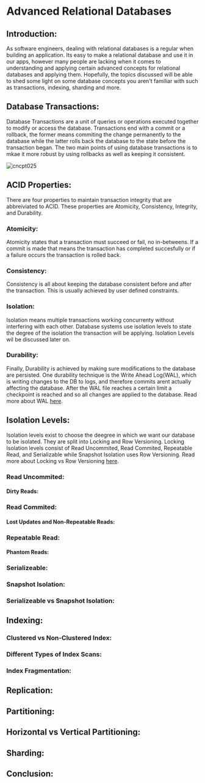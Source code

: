 # Advanced Relational Databases

## Introduction:
As software engineers, dealing with relational databases is a regular when building an application. Its easy to make a relational database and use it in our apps, however many people are lacking when it comes to understanding and applying certain advanced concepts for relational databases and applying them. Hopefully, the topics discussed will be able to shed some light on some database concepts you aren't familiar with such as transactions, indexing, sharding and more.

## Database Transactions:
Database Transactions are a unit of queries or operations executed together to modify or access the database. Transactions end with a commit or a rollback, the former means commiting the change permanently to the database while the latter rolls back the database to the state before the transaction began. The two main points of using database transactions is to mkae it more robust by using rollbacks as well as keeping it consistent.

![cncpt025](https://user-images.githubusercontent.com/62875631/189594267-3f73e0d0-7c47-429c-a299-dffb02ebb29e.jpg)

## ACID Properties:
There are four properties to maintain transaction integrity that are abbreiviated to ACID. These properties are Atomicity, Consistency, Integrity, and Durability.

### Atomicity: 
Atomicity states that a transaction must succeed or fail, no in-betweens. If a commit is made that means the transaction has completed succesfully or if a failure occurs the transaction is rolled back. 

### Consistency: 
Consistency is all about keeping the database consistent before and after the transaction. This is usually achieved by user defined constraints.

### Isolation: 
Isolation means multiple transactions working concurrenty without interfering with each other. Database systems use isolation levels to state the degree of the isolation the transaction will be applying. Isolation Levels wil be discussed later on. 

### Durability: 
Finally, Durability is achieved by making sure modifications to the database are persisted. One durability technique is the Write Ahead Log(WAL), which is writing changes to the DB to logs, and therefore commits arent actually affecting the database. After the WAL file reaches a certain limit a checkpoint is reached and so all changes are applied to the database. Read more about WAL [here](https://sqlite.org/wal.html).

## Isolation Levels:
Isolation levels exist to choose the deegree in which we want our database to be isolated. They are split into Locking and Row Versioning. Locking Isolation levels consist of Read Uncommited, Read Commited, Repeatable Read, and Serializable while Snapshot Isolation uses Row Versioning. Read more about Locking vs Row Versioning [here](https://docs.microsoft.com/en-us/sql/relational-databases/sql-server-transaction-locking-and-row-versioning-guide?view=sql-server-ver16).

### Read Uncommited:

#### Dirty Reads:

### Read Commited:

#### Lost Updates and Non-Repeatable Reads:

### Repeatable Read:

#### Phantom Reads:

### Serializeable:

### Snapshot Isolation:

### Serializeable vs Snapshot Isolation:

## Indexing:

### Clustered vs Non-Clustered Index:

### Different Types of Index Scans:

### Index Fragmentation:

## Replication:

## Partitioning:

## Horizontal vs Vertical Partitioning:

## Sharding:

## Conclusion:


